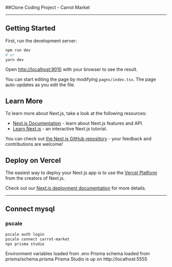 ##Clone Coding Project - Carrot Market

---

## Getting Started

First, run the development server:

```bash
npm run dev
# or
yarn dev
```

Open [http://localhost:9010](http://localhost:9010) with your browser to see the result.

You can start editing the page by modifying `pages/index.tsx`. The page auto-updates as you edit the file.

## Learn More

To learn more about Next.js, take a look at the following resources:

- [Next.js Documentation](https://nextjs.org/docs) - learn about Next.js features and API.
- [Learn Next.js](https://nextjs.org/learn) - an interactive Next.js tutorial.

You can check out [the Next.js GitHub repository](https://github.com/vercel/next.js/) - your feedback and contributions are welcome!

## Deploy on Vercel

The easiest way to deploy your Next.js app is to use the [Vercel Platform](https://vercel.com/new?utm_medium=default-template&filter=next.js&utm_source=create-next-app&utm_campaign=create-next-app-readme) from the creators of Next.js.

Check out our [Next.js deployment documentation](https://nextjs.org/docs/deployment) for more details.

---

## Connect mysql

### pscale

```bash
pscale auth login
pscale connect carrot-market
npx prisma studio

```

Environment variables loaded from .env
Prisma schema loaded from prisma/schema.prisma
Prisma Studio is up on http://localhost:5555
